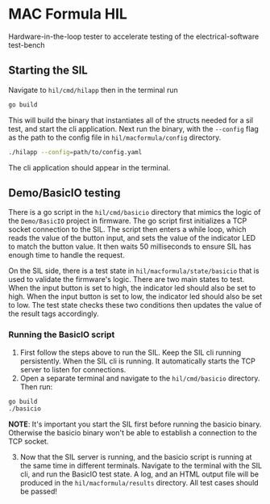 # MAC Formula HIL
Hardware-in-the-loop tester to accelerate testing of the electrical-software test-bench 

## Starting the SIL

Navigate to `hil/cmd/hilapp` then in the terminal run 
```bash
go build
``` 

This will build the binary that instantiates all of the structs needed for a sil test, and start the cli application. 
Next run the binary, with the `--config` flag as the path to the config file in `hil/macformula/config` directory.

```bash
./hilapp --config=path/to/config.yaml
```

The cli application should appear in the terminal.


## Demo/BasicIO testing

There is a go script in the `hil/cmd/basicio` directory that mimics the logic of the `Demo/BasicIO` project in firmware. The go script first initializes a TCP socket connection to the SIL. The script then enters a while loop, which reads the value of the button input, and sets the value of the indicator LED to match the button value. It then waits 50 milliseconds to ensure SIL has enough time to handle the request. 

On the SIL side, there is a test state in `hil/macformula/state/basicio` that is used to validate the firmware's logic. There are two main states to test. When the input button is set to high, the indicator led should also be set to high. When the input button is set to low, the indicator led should also be set to low. The test state checks these two conditions then updates the value of the result tags accordingly.

### Running the BasicIO script

1. First follow the steps above to run the SIL. Keep the SIL cli running persistently. When the SIL cli is running. It automatically starts the TCP server to listen for connections. 
2. Open a separate terminal and navigate to the `hil/cmd/basicio` directory. Then run:

```bash
go build
./basicio
```

__NOTE__: It's important you start the SIL first before running the basicio binary. Otherwise the basicio binary won't be able to establish a connection to the TCP socket.

3. Now that the SIL server is running, and the basicio script is running at the same time in different terminals. Navigate to the terminal with the SIL cli, and run the BasicIO test state. A log, and an HTML output file will be produced in the `hil/macformula/results` directory. All test cases should be passed!